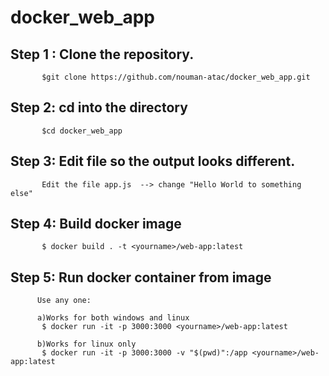 # docker_web_app

## Step 1 : Clone the repository.
           $git clone https://github.com/nouman-atac/docker_web_app.git

## Step 2: cd into the directory
           $cd docker_web_app

## Step 3: Edit file so the output looks different.
           Edit the file app.js  --> change "Hello World to something else"
           
## Step 4: Build docker image
           $ docker build . -t <yourname>/web-app:latest

## Step 5: Run docker container from image
          Use any one:
          
          a)Works for both windows and linux
           $ docker run -it -p 3000:3000 <yourname>/web-app:latest
           
          b)Works for linux only
           $ docker run -it -p 3000:3000 -v "$(pwd)":/app <yourname>/web-app:latest
